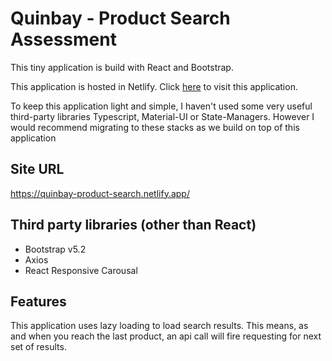 # Quinbay - Product Search Assessment

This tiny application is build with React and Bootstrap.

This application is hosted in Netlify. Click [here](https://quinbay-product-search.netlify.app/) to visit this application.

To keep this application light and simple, I haven't used some very useful third-party libraries Typescript, Material-UI or State-Managers. However I would recommend migrating to these stacks as we build on top of this application

## Site URL

https://quinbay-product-search.netlify.app/

## Third party libraries (other than React)

- Bootstrap v5.2
- Axios
- React Responsive Carousal

## Features

This application uses lazy loading to load search results. This means, as and when you reach the last product, an api call will fire requesting for next set of results.
